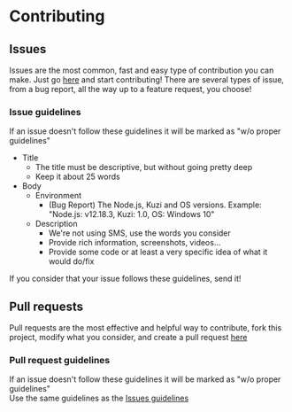 # Contributing
## Issues
Issues are the most common, fast and easy type of contribution you can make. Just go [here](https://github.com/ezarcel/kuzi/issues) and start contributing! There are several types of issue, from a bug report, all the way up to a feature request, you choose!

### Issue guidelines
If an issue doesn't follow these guidelines it will be marked as "w/o proper guidelines"
* Title
    * The title must be descriptive, but without going pretty deep
    * Keep it about 25 words
* Body
    * Environment
        * (Bug Report) The Node.js, Kuzi and OS versions. Example: "Node.js: v12.18.3, Kuzi: 1.0, OS: Windows 10"
    * Description
        * We're not using SMS, use the words you consider
        * Provide rich information, screenshots, videos...
        * Provide some code or at least a very specific idea of what it would do/fix

If you consider that your issue follows these guidelines, send it!

## Pull requests
Pull requests are the most effective and helpful way to contribute, fork this project, modify what you consider, and create a pull request [here](https://github.com/ezarcel/kuzi/pulls)

### Pull request guidelines
If an issue doesn't follow these guidelines it will be marked as "w/o proper guidelines"  
Use the same guidelines as the [Issues guidelines](#issue-guidelines)